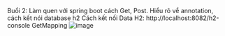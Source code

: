 Buổi 2: Làm quen với spring boot cách Get, Post. Hiểu rõ về annotation, cách kết nói database h2 Cách kết nối Data H2: http://localhost:8082/h2-console
GetMapping
![image](https://github.com/caubebutchii/buoi2/assets/90312312/e47cfe09-528f-4717-a2e6-83f12a142a41)

